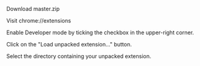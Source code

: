 Download master.zip

Visit chrome://extensions

Enable Developer mode by ticking the checkbox in the upper-right corner.

Click on the "Load unpacked extension..." button.

Select the directory containing your unpacked extension.
